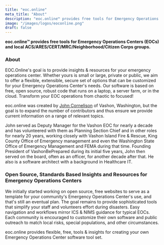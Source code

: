 ```yaml
---
title: "eoc.online"
meta_title: "About"
description: "eoc.online™ provides free tools for Emergency Operations Centers (EOCs) and local ACS/ARES/CERT/MRC/Neighborhood/Citizen Corps groups. For more information check out https://eoc.online."
image: "/images/logos/eoconline.png"
draft: false
---
```


**eoc.online™ provides free tools for Emergency Operations Centers (EOCs) and local ACS/ARES/CERT/MRC/Neighborhood/Citizen Corps groups.**

<!-- < slider dir="/images/gallery" class="max-w-[600px] ml-0" height="400" width="400" webp="true" command="Fit" option="" zoomable="true" >}} -->

### About

EOC.Online's goal is to provide insights & resources for your emergency operations center. Whether yours is small or large, private or public, we aim to offer a flexible, extensible, secure set of options that can be customized for your Emergency Operations Center's needs. Our software is based on free, open source, robust code that runs on a laptop, a server farm, or in the cloud. Transform your EOC operations from chaotic to focused!

eoc.online was created by [John Cornelison](/authors/john-cornelison/) of Vashon, Washington, but the goal is to expand the number of contributors and thus ensure we provide current information on a range of relevant topics.

John served as Deputy Manager for the Vashon EOC for nearly a decade and has volunteered with them as Planning Section Chief and in other roles for nearly 20 years, working closely with Vashon Island Fire & Rescue, King County Office of Emergency management and even the Washington State Office of Emergency Management and FEMA during that time. Founding President of VashonBePrepared during its initial five years, John then served on the board, often as an officer, for another decade after that. He also is a software architect with a background in Healthcare IT.

### Open Source, Standards Based Insights and Resources for Emergency Operations Centers

We initially started working on open source, free websites to serve as a template for your community's Emergency Operations Center's use, and that's still an eventual plan. The goal remains to provide sophisticated tools that simplify your staff and volunteers effort during disasters. Easy navigation and workflows mirror ICS & NIMS guidance for typical EOCs. Each community is encouraged to customize their own software and public outreach to match local risks, special populations, and other circumstances.

<i class="p-2 fa fa-quote-left fa-3x fa-pull-left"></i><div class ="fa-2x bg-slate-200">eoc.online provides flexible, free, tools & insights for creating your own Emergency Operations Center software tool set.</div>
